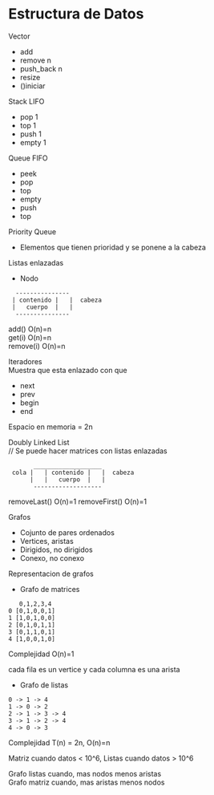 # Estructura de Datos

Vector
- add
- remove n
- push_back n
- resize
- ()iniciar

Stack
LIFO
- pop 1
- top 1
- push 1
- empty 1

Queue
FIFO
- peek
- pop
- top
- empty
- push
- top

Priority Queue
- Elementos que tienen prioridad y se ponene a la cabeza


Listas enlazadas
- Nodo

```
  ---------------
 | contenido |   |  cabeza
 |   cuerpo  |   |
  ---------------
```

add() O(n)=n  
get(i) O(n)=n  
remove(i) O(n)=n  

Iteradores  
Muestra que esta enlazado con que
- next
- prev
- begin
- end

Espacio en memoria = 2n  

Doubly Linked List  
// Se puede hacer matrices con listas enlazadas

```
       ___________________
 cola |   | contenido |   |  cabeza
      |   |   cuerpo  |   |
       -------------------
```

removeLast() O(n)=1
removeFirst() O(n)=1

Grafos
- Cojunto de pares ordenados
- Vertices, aristas
- Dirigidos, no dirigidos
- Conexo, no conexo
<!-- Conexo es que todos los vertices estan conectados -->
<!-- Busqueda en anchura = BFS -->
<!-- Busqueda en profundidad = DFS -->

<!-- - Pesados, no pesados
- Ciclos, no ciclos
- Aciclico, ciclico
- Completo, no completo
- Bipartito, no bipartito
- Regular, no regular
- Simple, no simple -->

Representacion de grafos  

- Grafo de matrices

```
   0,1,2,3,4
0 [0,1,0,0,1]
1 [1,0,1,0,0]
2 [0,1,0,1,1]
3 [0,1,1,0,1]
4 [1,0,0,1,0]
```

Complejidad O(n)=1

cada fila es un vertice y cada columna es una arista

- Grafo de listas

```
0 -> 1 -> 4
1 -> 0 -> 2
2 -> 1 -> 3 -> 4
3 -> 1 -> 2 -> 4
4 -> 0 -> 3
```

Complejidad T(n) = 2n, O(n)=n

Matriz cuando datos < 10^6, Listas cuando datos > 10^6


Grafo listas cuando, mas nodos menos aristas  
Grafo matriz cuando, mas aristas menos nodos
